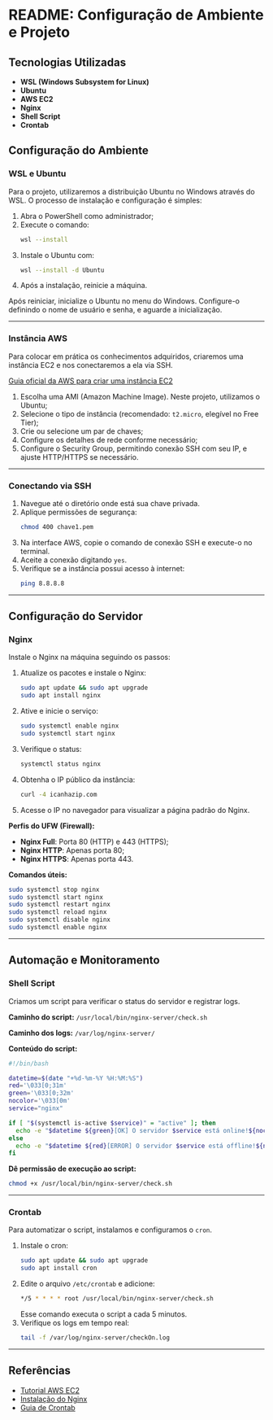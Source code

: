 # README: Configuração de Ambiente e Projeto

## Tecnologias Utilizadas

- **WSL (Windows Subsystem for Linux)**
- **Ubuntu**
- **AWS EC2**
- **Nginx**
- **Shell Script**
- **Crontab**

## Configuração do Ambiente

### WSL e Ubuntu

Para o projeto, utilizaremos a distribuição Ubuntu no Windows através do WSL. O processo de instalação e configuração é simples:

1. Abra o PowerShell como administrador;
2. Execute o comando:
   ```bash
   wsl --install
   ```
3. Instale o Ubuntu com:
   ```bash
   wsl --install -d Ubuntu
   ```
4. Após a instalação, reinicie a máquina.

Após reiniciar, inicialize o Ubuntu no menu do Windows. Configure-o definindo o nome de usuário e senha, e aguarde a inicialização.

---

### Instância AWS

Para colocar em prática os conhecimentos adquiridos, criaremos uma instância EC2 e nos conectaremos a ela via SSH.

[Guia oficial da AWS para criar uma instância EC2](https://docs.aws.amazon.com/pt_br/AWSEC2/latest/UserGuide/tutorial-launch-my-first-ec2-instance.html)

1. Escolha uma AMI (Amazon Machine Image). Neste projeto, utilizamos o Ubuntu;
2. Selecione o tipo de instância (recomendado: `t2.micro`, elegível no Free Tier);
3. Crie ou selecione um par de chaves;
4. Configure os detalhes de rede conforme necessário;
5. Configure o Security Group, permitindo conexão SSH com seu IP, e ajuste HTTP/HTTPS se necessário.

---

### Conectando via SSH

1. Navegue até o diretório onde está sua chave privada.
2. Aplique permissões de segurança:
   ```bash
   chmod 400 chave1.pem
   ```
3. Na interface AWS, copie o comando de conexão SSH e execute-o no terminal.
4. Aceite a conexão digitando `yes`.
5. Verifique se a instância possui acesso à internet:
   ```bash
   ping 8.8.8.8
   ```

---

## Configuração do Servidor

### Nginx

Instale o Nginx na máquina seguindo os passos:

1. Atualize os pacotes e instale o Nginx:
   ```bash
   sudo apt update && sudo apt upgrade
   sudo apt install nginx
   ```
2. Ative e inicie o serviço:
   ```bash
   sudo systemctl enable nginx
   sudo systemctl start nginx
   ```
3. Verifique o status:
   ```bash
   systemctl status nginx
   ```
4. Obtenha o IP público da instância:
   ```bash
   curl -4 icanhazip.com
   ```
5. Acesse o IP no navegador para visualizar a página padrão do Nginx.

**Perfis do UFW (Firewall):**

- **Nginx Full**: Porta 80 (HTTP) e 443 (HTTPS);
- **Nginx HTTP**: Apenas porta 80;
- **Nginx HTTPS**: Apenas porta 443.

**Comandos úteis:**

```bash
sudo systemctl stop nginx
sudo systemctl start nginx
sudo systemctl restart nginx
sudo systemctl reload nginx
sudo systemctl disable nginx
sudo systemctl enable nginx
```

---

## Automação e Monitoramento

### Shell Script

Criamos um script para verificar o status do servidor e registrar logs.

**Caminho do script:** `/usr/local/bin/nginx-server/check.sh`

**Caminho dos logs:** `/var/log/nginx-server/`

**Conteúdo do script:**

```bash
#!/bin/bash

datetime=$(date "+%d-%m-%Y %H:%M:%S")
red='\033[0;31m'
green='\033[0;32m'
nocolor='\033[0m'
service="nginx"

if [ "$(systemctl is-active $service)" = "active" ]; then
  echo -e "$datetime ${green}[OK] O servidor $service está online!${nocolor}" >> /var/log/nginx-server/checkOn.log
else
  echo -e "$datetime ${red}[ERROR] O servidor $service está offline!${nocolor}" >> /var/log/nginx-server/checkOff.log
fi
```

**Dê permissão de execução ao script:**

```bash
chmod +x /usr/local/bin/nginx-server/check.sh
```

---

### Crontab

Para automatizar o script, instalamos e configuramos o `cron`.

1. Instale o cron:
   ```bash
   sudo apt update && sudo apt upgrade
   sudo apt install cron
   ```
2. Edite o arquivo `/etc/crontab` e adicione:
   ```bash
   */5 * * * * root /usr/local/bin/nginx-server/check.sh
   ```
   Esse comando executa o script a cada 5 minutos.
3. Verifique os logs em tempo real:
   ```bash
   tail -f /var/log/nginx-server/checkOn.log
   ```

---

## Referências

- [Tutorial AWS EC2](https://docs.aws.amazon.com/pt_br/AWSEC2/latest/UserGuide/tutorial-launch-my-first-ec2-instance.html)
- [Instalação do Nginx](https://www.digitalocean.com/community/tutorials/how-to-install-nginx-on-ubuntu-20-04-pt)
- [Guia de Crontab](https://irias.com.br/blog/crontab-guia-pratico-agendamento-de-tarefas-no-linux/)
